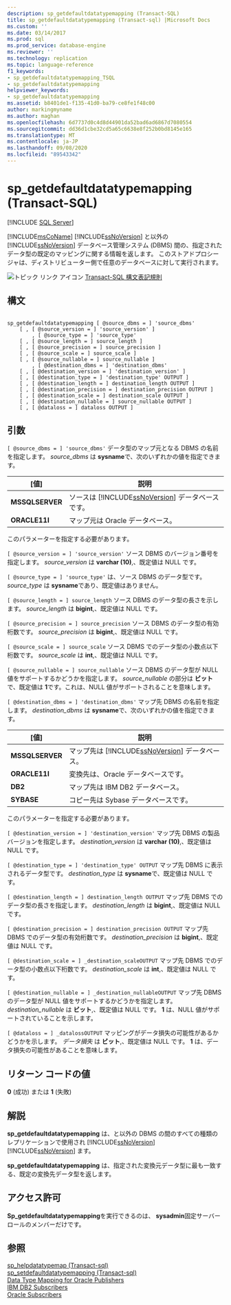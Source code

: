 ```yaml
---
description: sp_getdefaultdatatypemapping (Transact-SQL)
title: sp_getdefaultdatatypemapping (Transact-sql) |Microsoft Docs
ms.custom: ''
ms.date: 03/14/2017
ms.prod: sql
ms.prod_service: database-engine
ms.reviewer: ''
ms.technology: replication
ms.topic: language-reference
f1_keywords:
- sp_getdefaultdatatypemapping_TSQL
- sp_getdefaultdatatypemapping
helpviewer_keywords:
- sp_getdefaultdatatypemapping
ms.assetid: b8401de1-f135-41d0-ba79-ce8fe1f48c00
author: markingmyname
ms.author: maghan
ms.openlocfilehash: 6d7737d0c4d8d44901da52bad6ad6867d7080554
ms.sourcegitcommit: dd36d1cbe32cd5a65c6638e8f252b0bd8145e165
ms.translationtype: MT
ms.contentlocale: ja-JP
ms.lasthandoff: 09/08/2020
ms.locfileid: "89543342"
---
```

# <a name="sp_getdefaultdatatypemapping-transact-sql"></a>sp_getdefaultdatatypemapping (Transact-SQL)
[!INCLUDE [SQL Server](../../includes/applies-to-version/sqlserver.md)]

  [!INCLUDE[msCoName](../../includes/msconame-md.md)] [!INCLUDE[ssNoVersion](../../includes/ssnoversion-md.md)] と以外の [!INCLUDE[ssNoVersion](../../includes/ssnoversion-md.md)] データベース管理システム (DBMS) 間の、指定されたデータ型の既定のマッピングに関する情報を返します。 このストアドプロシージャは、ディストリビューター側で任意のデータベースに対して実行されます。  
  
 ![トピック リンク アイコン](../../database-engine/configure-windows/media/topic-link.gif "トピック リンク アイコン") [Transact-SQL 構文表記規則](../../t-sql/language-elements/transact-sql-syntax-conventions-transact-sql.md)  
  
## <a name="syntax"></a>構文  
  
```  
  
sp_getdefaultdatatypemapping [ @source_dbms = ] 'source_dbms'   
    [ , [ @source_version = ] 'source_version' ]  
        , [ @source_type = ] 'source_type'    
    [ , [ @source_length = ] source_length ]  
    [ , [ @source_precision = ] source_precision ]  
    [ , [ @source_scale = ] source_scale ]  
    [ , [ @source_nullable = ] source_nullable ]  
        , [ @destination_dbms = ] 'destination_dbms'   
    [ , [ @destination_version = ] 'destination_version' ]  
    [ , [ @destination_type = ] 'destination_type' OUTPUT ]  
    [ , [ @destination_length = ] destination_length OUTPUT ]  
    [ , [ @destination_precision = ] destination_precision OUTPUT ]  
    [ , [ @destination_scale = ] destination_scale OUTPUT ]  
    [ , [ @destination_nullable = ] source_nullable OUTPUT ]  
    [ , [ @dataloss = ] dataloss OUTPUT ]  
```  
  
## <a name="arguments"></a>引数  
`[ @source_dbms = ] 'source_dbms'` データ型のマップ元となる DBMS の名前を指定します。 *source_dbms* は **sysname**で、次のいずれかの値を指定できます。  
  
|[値]|説明|  
|-----------|-----------------|  
|**MSSQLSERVER**|ソースは [!INCLUDE[ssNoVersion](../../includes/ssnoversion-md.md)] データベースです。|  
|**ORACLE11I**|マップ元は Oracle データベース。|  
  
 このパラメーターを指定する必要があります。  
  
`[ @source_version = ] 'source_version'` ソース DBMS のバージョン番号を指定します。 *source_version* は **varchar (10)**,、既定値は NULL です。  
  
`[ @source_type = ] 'source_type'` は、ソース DBMS のデータ型です。 *source_type* は **sysname**であり、既定値はありません。  
  
`[ @source_length = ] source_length` ソース DBMS のデータ型の長さを示します。 *source_length* は **bigint**,、既定値は NULL です。  
  
`[ @source_precision = ] source_precision` ソース DBMS のデータ型の有効桁数です。 *source_precision* は **bigint**,、既定値は NULL です。  
  
`[ @source_scale = ] source_scale` ソース DBMS でのデータ型の小数点以下桁数です。 *source_scale* は **int**,、既定値は NULL です。  
  
`[ @source_nullable = ] source_nullable` ソース DBMS のデータ型が NULL 値をサポートするかどうかを指定します。 *source_nullable* の部分は **ビット**で、既定値は **1**です。これは、NULL 値がサポートされることを意味します。  
  
`[ @destination_dbms = ] 'destination_dbms'` マップ先 DBMS の名前を指定します。 *destination_dbms* は **sysname**で、次のいずれかの値を指定できます。  
  
|[値]|説明|  
|-----------|-----------------|  
|**MSSQLSERVER**|マップ先は [!INCLUDE[ssNoVersion](../../includes/ssnoversion-md.md)] データベース。|  
|**ORACLE11I**|変換先は、Oracle データベースです。|  
|**DB2**|マップ先は IBM DB2 データベース。|  
|**SYBASE**|コピー先は Sybase データベースです。|  
  
 このパラメーターを指定する必要があります。  
  
`[ @destination_version = ] 'destination_version'` マップ先 DBMS の製品バージョンを指定します。 *destination_version* は **varchar (10)**,、既定値は NULL です。  
  
`[ @destination_type = ] 'destination_type' OUTPUT` マップ先 DBMS に表示されるデータ型です。 *destination_type* は **sysname**で、既定値は NULL です。  
  
`[ @destination_length = ] destination_length OUTPUT` マップ先 DBMS でのデータ型の長さを指定します。 *destination_length* は **bigint**,、既定値は NULL です。  
  
`[ @destination_precision = ] destination_precision OUTPUT` マップ先 DBMS でのデータ型の有効桁数です。 *destination_precision* は **bigint**,、既定値は NULL です。  
  
`[ @destination_scale = ] _destination_scaleOUTPUT` マップ先 DBMS でのデータ型の小数点以下桁数です。 *destination_scale* は **int**,、既定値は NULL です。  
  
`[ @destination_nullable = ] _destination_nullableOUTPUT` マップ先 DBMS のデータ型が NULL 値をサポートするかどうかを指定します。 *destination_nullable* は **ビット**,、既定値は NULL です。 **1** は、NULL 値がサポートされていることを示します。  
  
`[ @dataloss = ] _datalossOUTPUT` マッピングがデータ損失の可能性があるかどうかを示します。 *データ損失* は **ビット**,、既定値は NULL です。 **1** は、データ損失の可能性があることを意味します。  
  
## <a name="return-code-values"></a>リターン コードの値  
 **0** (成功) または **1** (失敗)  
  
## <a name="remarks"></a>解説  
 **sp_getdefaultdatatypemapping** は、と以外の DBMS の間のすべての種類のレプリケーションで使用され [!INCLUDE[ssNoVersion](../../includes/ssnoversion-md.md)] [!INCLUDE[ssNoVersion](../../includes/ssnoversion-md.md)] ます。  
  
 **sp_getdefaultdatatypemapping** は、指定された変換元データ型に最も一致する、既定の変換先データ型を返します。  
  
## <a name="permissions"></a>アクセス許可  
 **Sp_getdefaultdatatypemapping**を実行できるのは、 **sysadmin**固定サーバーロールのメンバーだけです。  
  
## <a name="see-also"></a>参照  
 [sp_helpdatatypemap &#40;Transact-sql&#41;](../../relational-databases/system-stored-procedures/sp-helpdatatypemap-transact-sql.md)   
 [sp_setdefaultdatatypemapping &#40;Transact-sql&#41;](../../relational-databases/system-stored-procedures/sp-setdefaultdatatypemapping-transact-sql.md)   
 [Data Type Mapping for Oracle Publishers](../../relational-databases/replication/non-sql/data-type-mapping-for-oracle-publishers.md)   
 [IBM DB2 Subscribers](../../relational-databases/replication/non-sql/ibm-db2-subscribers.md)   
 [Oracle Subscribers](../../relational-databases/replication/non-sql/oracle-subscribers.md)  
  
  
